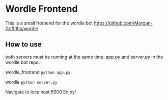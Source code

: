 # Wordle Frontend

This is a small frontend for the wordle bot https://github.com/Morgan-Griffiths/wordle

## How to use

both servers must be running at the same time. app.py and server.py in the wordle bot repo.

wordle_frontend
`python app.py`

wordle
`python server.py`

Navigate to localhost:5000
Enjoy!
